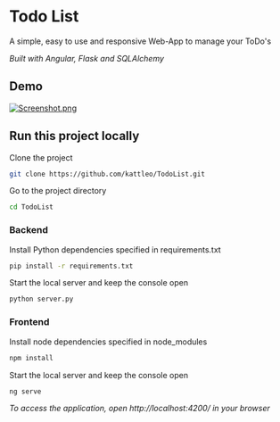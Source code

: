 
# Todo List

A simple, easy to use and responsive Web-App to manage your ToDo's

_Built with Angular, Flask and SQLAlchemy_


##  Demo

[![Screenshot.png](https://i.postimg.cc/ZR4st7TD/Screenshot.png)](https://postimg.cc/3yfF2Z0g)


## Run this project locally

Clone the project

```bash
git clone https://github.com/kattleo/TodoList.git
```

Go to the project directory

```bash
cd TodoList
```

### Backend

Install Python dependencies specified in requirements.txt

```bash
pip install -r requirements.txt
```

Start the local server and keep the console open

```bash
python server.py
```

### Frontend

Install node dependencies specified in node_modules

```bash
npm install
```

Start the local server and keep the console open

```bash
ng serve
```

_To access the application, open http://localhost:4200/ in your browser_

